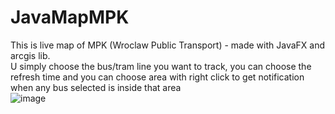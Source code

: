 # JavaMapMPK

This is live map of MPK (Wroclaw Public Transport) - made with JavaFX and arcgis lib.<br />
U simply choose the bus/tram line you want to track, 
you can choose the refresh time and you can choose area with right click to get notification when any bus selected is inside that area <br/>
![image](https://user-images.githubusercontent.com/24923009/175930970-268518ee-02ff-448a-bd7a-b7e25baeb668.png)

